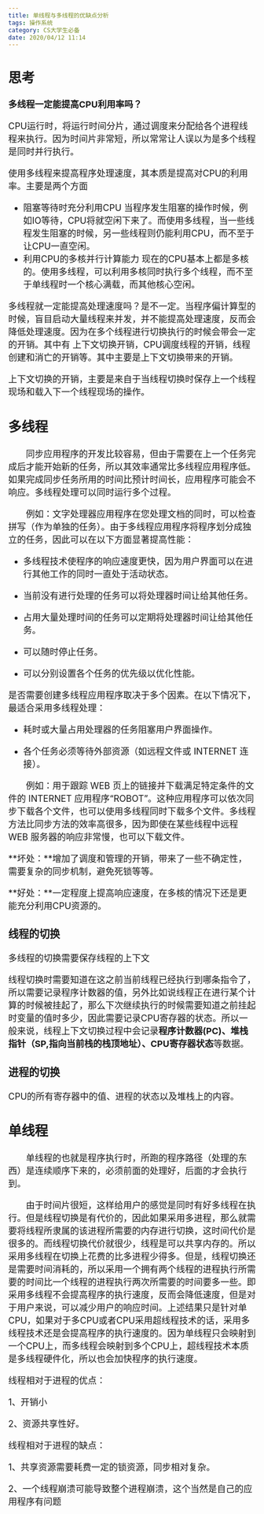 ```yaml
---
title: 单线程与多线程的优缺点分析
tags: 操作系统
category: CS大学生必备 
date: 2020/04/12 11:14
---
```


<font size=4>

## 思考

**多线程一定能提高CPU利用率吗？**

CPU运行时，将运行时间分片，通过调度来分配给各个进程线程来执行。因为时间片非常短，所以常常让人误以为是多个线程是同时并行执行。

使用多线程来提高程序处理速度，其本质是提高对CPU的利用率。主要是两个方面

- 阻塞等待时充分利用CPU
  当程序发生阻塞的操作时候，例如IO等待，CPU将就空闲下来了。而使用多线程，当一些线程发生阻塞的时候，另一些线程则仍能利用CPU，而不至于让CPU一直空闲。
- 利用CPU的多核并行计算能力
   现在的CPU基本上都是多核的。使用多线程，可以利用多核同时执行多个线程，而不至于单线程时一个核心满载，而其他核心空闲。

多线程就一定能提高处理速度吗？是不一定。当程序偏计算型的时候，盲目启动大量线程来并发，并不能提高处理速度，反而会降低处理速度。因为在多个线程进行切换执行的时候会带会一定的开销。其中有 上下文切换开销，CPU调度线程的开销，线程创建和消亡的开销等。其中主要是上下文切换带来的开销。

上下文切换的开销，主要是来自于当线程切换时保存上一个线程现场和载入下一个线程现场的操作。

## 多线程

　　同步应用程序的开发比较容易，但由于需要在上一个任务完成后才能开始新的任务，所以其效率通常比多线程应用程序低。如果完成同步任务所用的时间比预计时间长，应用程序可能会不响应。多线程处理可以同时运行多个过程。

　　例如：文字处理器应用程序在您处理文档的同时，可以检查拼写（作为单独的任务）。由于多线程应用程序将程序划分成独立的任务，因此可以在以下方面显著提高性能：

- 多线程技术使程序的响应速度更快，因为用户界面可以在进行其他工作的同时一直处于活动状态。

- 当前没有进行处理的任务可以将处理器时间让给其他任务。

- 占用大量处理时间的任务可以定期将处理器时间让给其他任务。

- 可以随时停止任务。

- 可以分别设置各个任务的优先级以优化性能。

是否需要创建多线程应用程序取决于多个因素。在以下情况下，最适合采用多线程处理：

- 耗时或大量占用处理器的任务阻塞用户界面操作。

- 各个任务必须等待外部资源（如远程文件或 INTERNET 连接）。

　　例如：用于跟踪 WEB 页上的链接并下载满足特定条件的文件的 INTERNET 应用程序“ROBOT”。这种应用程序可以依次同步下载各个文件，也可以使用多线程同时下载多个文件。多线程方法比同步方法的效率高很多，因为即使在某些线程中远程 WEB 服务器的响应非常慢，也可以下载文件。

**坏处：**增加了调度和管理的开销，带来了一些不确定性，需要复杂的同步机制，避免死锁等等。

**好处：**一定程度上提高响应速度，在多核的情况下还是更能充分利用CPU资源的。

### 线程的切换

多线程的切换需要保存线程的上下文

线程切换时需要知道在这之前当前线程已经执行到哪条指令了，所以需要记录程序计数器的值，另外比如说线程正在进行某个计算的时候被挂起了，那么下次继续执行的时候需要知道之前挂起时变量的值时多少，因此需要记录CPU寄存器的状态。所以一般来说，线程上下文切换过程中会记录**程序计数器(PC)、堆栈指针（SP,指向当前栈的栈顶地址）、CPU寄存器状态**等数据。

### 进程的切换

CPU的所有寄存器中的值、进程的状态以及堆栈上的内容。

## 单线程

　　单线程的也就是程序执行时，所跑的程序路径（处理的东西）是连续顺序下来的，必须前面的处理好，后面的才会执行到。

　　由于时间片很短，这样给用户的感觉是同时有好多线程在执行。但是线程切换是有代价的，因此如果采用多进程，那么就需要将线程所隶属的该进程所需要的内存进行切换，这时间代价是很多的。而线程切换代价就很少，线程是可以共享内存的。所以采用多线程在切换上花费的比多进程少得多。但是，线程切换还是需要时间消耗的，所以采用一个拥有两个线程的进程执行所需要的时间比一个线程的进程执行两次所需要的时间要多一些。即采用多线程不会提高程序的执行速度，反而会降低速度，但是对于用户来说，可以减少用户的响应时间。上述结果只是针对单CPU，如果对于多CPU或者CPU采用超线程技术的话，采用多线程技术还是会提高程序的执行速度的。因为单线程只会映射到一个CPU上，而多线程会映射到多个CPU上，超线程技术本质是多线程硬件化，所以也会加快程序的执行速度。

线程相对于进程的优点：

1、开销小

2、资源共享性好。

线程相对于进程的缺点：

1、共享资源需要耗费一定的锁资源，同步相对复杂。

2、一个线程崩溃可能导致整个进程崩溃，这个当然是自己的应用程序有问题